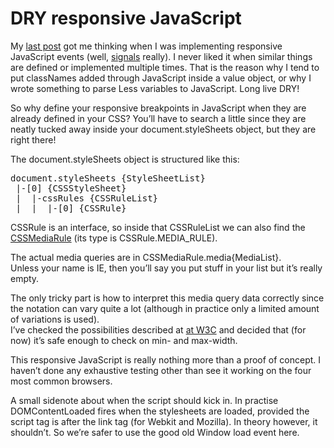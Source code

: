 <!--
  id: 2477
  description: A DRY responsive JavaScript solution that searches the document.styleSheets for CSSMediaRule. So breakpoints are only defined in CSS!
  date: 2014-05-26
  modified: 2014-08-14
  slug: dry-responsive-javascript
  type: post
  excerpt: <p>My last post got me thinking when I was implementing responsive JavaScript events (well, signals really). I never liked it when similar things are defined or implemented multiple times. That is the reason why I tend to put classNames added through JavaScript inside a value object, or why I wrote something to parse Less variables [&hellip;]</p>
  categories: uncategorized, code, JavaScript
  tags: CSS, JavaScript
  metaKeyword: responsive JavaScript
  metaTitle: DRY responsive JavaScript
  metaDescription: A DRY responsive JavaScript solution that searches the document.styleSheets for CSSMediaRule. So breakpoints are only defined in CSS!
  inCv: 
  inPortfolio: 
  dateFrom: 
  dateTo: 
-->

# DRY responsive JavaScript

<p>My <a href="/change-css-styles-at-the-root/">last post</a> got me thinking when I was implementing responsive JavaScript events (well, <a href="http://millermedeiros.github.io/js-signals/" target="signals">signals</a> really). I never liked it when similar things are defined or implemented multiple times. That is the reason why I tend to put classNames added through JavaScript inside a value object, or why I wrote something to parse Less variables to JavaScript. Long live DRY!</p>
<p><!--more--></p>
<p>So why define your responsive breakpoints in JavaScript when they are already defined in your CSS? You&#8217;ll have to search a little since they are neatly tucked away inside your document.styleSheets object, but they are right there!</p>
<p>The document.styleSheets object is structured like this:</p>
<pre>document.styleSheets {StyleSheetList}
 |-[0] {CSSStyleSheet}
 |  |-cssRules {CSSRuleList}
 |  |  |-[0] {CSSRule}</pre>
<p>CSSRule is an interface, so inside that CSSRuleList we can also find the <a href="https://developer.mozilla.org/en-US/docs/Web/API/CSSMediaRule" target="_blank">CSSMediaRule</a> (its type is CSSRule.MEDIA_RULE).</p>
<p>The actual media queries are in CSSMediaRule.media{MediaList}.<br />
Unless your name is IE, then you&#8217;ll say you put stuff in your list but it&#8217;s really empty.</p>
<p>The only tricky part is how to interpret this media query data correctly since the notation can vary quite a lot (although in practice only a limited amount of variations is used).<br />
I&#8217;ve checked the possibilities described at <a href="http://www.w3.org/TR/css3-mediaqueries/">at W3C</a> and decided that (for now) it&#8217;s safe enough to check on min- and max-width.</p>
<p>This responsive JavaScript is really nothing more than a proof of concept. I haven&#8217;t done any exhaustive testing other than see it working on the four most common browsers.</p>
<p>A small sidenote about when the script should kick in. In practise DOMContentLoaded fires when the stylesheets are loaded, provided the script tag is after the link tag (for Webkit and Mozilla). In theory however, it shouldn&#8217;t. So we&#8217;re safer to use the good old Window load event here.</p>
<pre><code data-language="javascript" data-src="https://api.github.com/gists/23b99c384173a5bfc90a"></code></pre>
